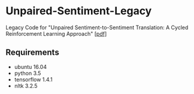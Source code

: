 # Unpaired-Sentiment-Legacy
Legacy Code for "Unpaired Sentiment-to-Sentiment Translation: A Cycled Reinforcement Learning Approach" [[pdf]](https://arxiv.org/abs/1805.05181)
## Requirements
* ubuntu 16.04
* python 3.5
* tensorflow 1.4.1
* nltk 3.2.5
